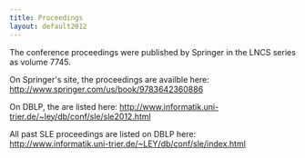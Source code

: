 ```yaml
---
title: Proceedings
layout: default2012
---
```



The conference proceedings were published by Springer in the LNCS
series as volume 7745.

On Springer's site, the proceedings are availble here:
http://www.springer.com/us/book/9783642360886

On DBLP, the are listed here:
http://www.informatik.uni-trier.de/~ley/db/conf/sle/sle2012.html

All past SLE proceedings are listed on DBLP here:
http://www.informatik.uni-trier.de/~LEY/db/conf/sle/index.html


